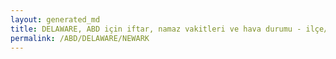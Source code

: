 ```yaml
---
layout: generated_md
title: DELAWARE, ABD için iftar, namaz vakitleri ve hava durumu - ilçe/eyalet seç
permalink: /ABD/DELAWARE/NEWARK
---
```


<script type="text/javascript">
  var country = ABD;
  var city = DELAWARE;
  var state = NEWARK;
  var lat = 72;
  var lon = 21;
</script>
